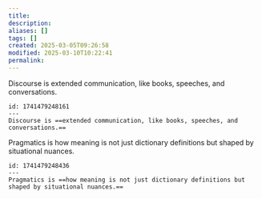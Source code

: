 ```yaml
---
title: 
description: 
aliases: []
tags: []
created: 2025-03-05T09:26:58
modified: 2025-03-10T10:22:41
permalink:
---
```



Discourse is extended communication, like books, speeches, and conversations.

```anki
id: 1741479248161
---
Discourse is ==extended communication, like books, speeches, and conversations.==
```

Pragmatics is how meaning is not just dictionary definitions but shaped by situational nuances.

```anki
id: 1741479248436
---
Pragmatics is ==how meaning is not just dictionary definitions but shaped by situational nuances.==
```
